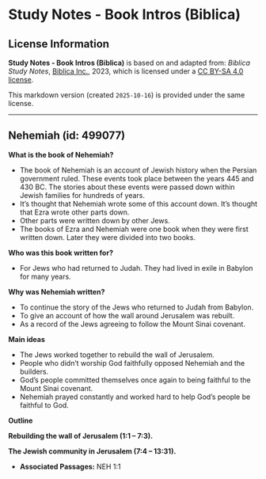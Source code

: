 # Study Notes - Book Intros (Biblica)

## License Information

**Study Notes - Book Intros (Biblica)** is based on and adapted from: _Biblica Study Notes_, [Biblica Inc.](https://www.biblica.com/), 2023, which is licensed under a [CC BY-SA 4.0 license](https://creativecommons.org/licenses/by-sa/4.0/legalcode.en).

This markdown version (created `2025-10-16`) is provided under the same license.



--------------------------------

## Nehemiah (id: 499077)

**What is the book of Nehemiah?**

* The book of Nehemiah is an account of Jewish history when the Persian government ruled. These events took place between the years 445 and 430 BC. The stories about these events were passed down within Jewish families for hundreds of years.
* It’s thought that Nehemiah wrote some of this account down. It’s thought that Ezra wrote other parts down.
* Other parts were written down by other Jews.
* The books of Ezra and Nehemiah were one book when they were first written down. Later they were divided into two books.

**Who was this book written for?**

* For Jews who had returned to Judah. They had lived in exile in Babylon for many years.

**Why was Nehemiah written?**

* To continue the story of the Jews who returned to Judah from Babylon.
* To give an account of how the wall around Jerusalem was rebuilt.
* As a record of the Jews agreeing to follow the Mount Sinai covenant.

**Main ideas**

* The Jews worked together to rebuild the wall of Jerusalem.
* People who didn’t worship God faithfully opposed Nehemiah and the builders.
* God’s people committed themselves once again to being faithful to the Mount Sinai covenant.
* Nehemiah prayed constantly and worked hard to help God’s people be faithful to God.

**Outline**

**Rebuilding the wall of Jerusalem (1:1 – 7:3\).**

**The Jewish community in Jerusalem (7:4 – 13:31\).**

* **Associated Passages:** NEH 1:1

